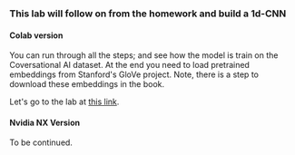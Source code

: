 ### This lab will follow on from the homework and build a 1d-CNN

#### Colab version   

You can run through all the steps; and see how the model is train on the Coversational AI dataset.
At the end you need to load pretrained embeddings from Stanford's GloVe project. Note,
there is a step to download these embeddings in the book.
       
Let's go to the lab at [this link](https://colab.research.google.com/drive/119a6K6r_aRNccyMdIaSInhXTmaLPDD2N?usp=sharing).
     
#### Nvidia NX Version    
   
To be continued.     
